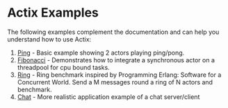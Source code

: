 # Actix Examples

The following examples complement the documentation and can help you understand how to use Actix:

1. [Ping](https://github.com/actix/actix/blob/HEAD/actix/examples/ping.rs) - Basic example showing 2 actors playing ping/pong.
2. [Fibonacci](https://github.com/actix/actix/blob/HEAD/actix/examples/fibonacci.rs) - Demonstrates how to integrate a synchronous actor on a threadpool for cpu bound tasks.
3. [Ring](https://github.com/actix/actix/blob/HEAD/actix/examples/ring.rs) - Ring benchmark inspired by Programming Erlang: Software for a Concurrent World. Send a M messages round a ring of N actors and benchmark.
4. [Chat](https://github.com/actix/actix/tree/HEAD/actix/examples/chat) - More realistic application example of a chat server/client
